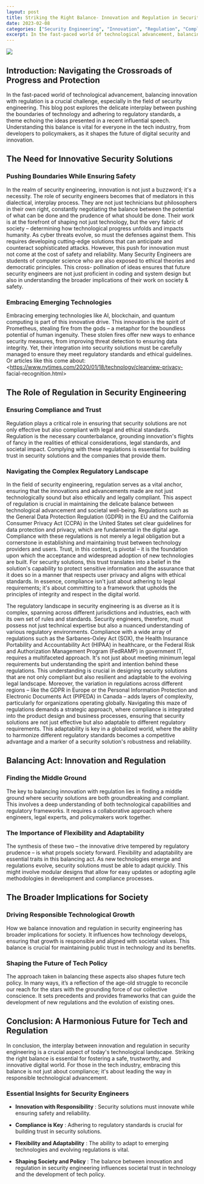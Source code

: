 ```yaml
---
layout: post
title: Striking the Right Balance- Innovation and Regulation in Security Engineering
date: 2023-02-08
categories: ["Security Engineering", "Innovation", "Regulation", "Compliance", "Technology Policy", "Cybersecurity", "Tech Ethics", "Digital Trust"]
excerpt: In the fast-paced world of technological advancement, balancing innovation with regulation is a crucial challenge, especially in the field of security engineering. 
---
```

![](/images/prometheus.png.avif)

## **Introduction: Navigating the Crossroads of Progress and Protection**

In the fast-paced world of technological advancement, balancing innovation
with regulation is a crucial challenge, especially in the field of security
engineering. This blog post explores the delicate interplay between pushing
the boundaries of technology and adhering to regulatory standards, a theme
echoing the ideas presented in a recent influential speech. Understanding this
balance is vital for everyone in the tech industry, from developers to
policymakers, as it shapes the future of digital security and innovation.

## **The Need for Innovative Security Solutions**

### **Pushing Boundaries While Ensuring Safety**

In the realm of security engineering, innovation is not just a buzzword; it's
a necessity. The role of security engineers becomes that of mediators in this
dialectical, interplay process. They are not just technicians but philosophers
in their own right, constantly negotiating the balance between the potential
of what can be done and the prudence of what should be done. Their work is at
the forefront of shaping not just technology, but the very fabric of society –
determining how technological progress unfolds and impacts humanity. As cyber
threats evolve, so must the defenses against them. This requires developing
cutting-edge solutions that can anticipate and counteract sophisticated
attacks. However, this push for innovation must not come at the cost of safety
and reliability. Many Security Engineers are students of computer science who
are also exposed to ethical theories and democratic principles. This cross-
pollination of ideas ensures that future security engineers are not just
proficient in coding and system design but also in understanding the broader
implications of their work on society & safety.

### **Embracing Emerging Technologies**

Embracing emerging technologies like AI, blockchain, and quantum computing is
part of this innovative drive. This innovation is the spirit of Prometheus,
stealing fire from the gods – a metaphor for the boundless potential of human
ingenuity. These stolen fires offer new ways to enhance security measures,
from improving threat detection to ensuring data integrity. Yet, their
integration into security solutions must be carefully managed to ensure they
meet regulatory standards and ethical guidelines. Or articles like this come
about: <https://www.nytimes.com/2020/01/18/technology/clearview-privacy-
facial-recognition.html>

## **The Role of Regulation in Security Engineering**

### **Ensuring Compliance and Trust**

Regulation plays a critical role in ensuring that security solutions are not
only effective but also compliant with legal and ethical standards. Regulation
is the necessary counterbalance, grounding innovation's flights of fancy in
the realities of ethical considerations, legal standards, and societal impact.
Complying with these regulations is essential for building trust in security
solutions and the companies that provide them.

### **Navigating the Complex Regulatory Landscape**

In the field of security engineering, regulation serves as a vital anchor,
ensuring that the innovations and advancements made are not just
technologically sound but also ethically and legally compliant. This aspect of
regulation is crucial in maintaining the delicate balance between
technological advancement and societal well-being. Regulations such as the
General Data Protection Regulation (GDPR) in the EU and the California
Consumer Privacy Act (CCPA) in the United States set clear guidelines for data
protection and privacy, which are fundamental in the digital age. Compliance
with these regulations is not merely a legal obligation but a cornerstone in
establishing and maintaining trust between technology providers and users.
Trust, in this context, is pivotal – it is the foundation upon which the
acceptance and widespread adoption of new technologies are built. For security
solutions, this trust translates into a belief in the solution's capability to
protect sensitive information and the assurance that it does so in a manner
that respects user privacy and aligns with ethical standards. In essence,
compliance isn't just about adhering to legal requirements; it's about
committing to a framework that upholds the principles of integrity and respect
in the digital world.

The regulatory landscape in security engineering is as diverse as it is
complex, spanning across different jurisdictions and industries, each with its
own set of rules and standards. Security engineers, therefore, must possess
not just technical expertise but also a nuanced understanding of various
regulatory environments. Compliance with a wide array of regulations such as
the Sarbanes-Oxley Act (SOX), the Health Insurance Portability and
Accountability Act (HIPAA) in healthcare, or the Federal Risk and
Authorization Management Program (FedRAMP) in government IT, requires a
multifaceted approach. It's not just about meeting minimum legal requirements
but understanding the spirit and intention behind these regulations. This
understanding is crucial in designing security solutions that are not only
compliant but also resilient and adaptable to the evolving legal landscape.
Moreover, the variation in regulations across different regions – like the
GDPR in Europe or the Personal Information Protection and Electronic Documents
Act (PIPEDA) in Canada – adds layers of complexity, particularly for
organizations operating globally. Navigating this maze of regulations demands
a strategic approach, where compliance is integrated into the product design
and business processes, ensuring that security solutions are not just
effective but also adaptable to different regulatory requirements. This
adaptability is key in a globalized world, where the ability to harmonize
different regulatory standards becomes a competitive advantage and a marker of
a security solution's robustness and reliability.

## **Balancing Act: Innovation and Regulation**

### **Finding the Middle Ground**

The key to balancing innovation with regulation lies in finding a middle
ground where security solutions are both groundbreaking and compliant. This
involves a deep understanding of both technological capabilities and
regulatory frameworks. It requires a collaborative approach where engineers,
legal experts, and policymakers work together.

### **The Importance of Flexibility and Adaptability**

The synthesis of these two – the innovative drive tempered by regulatory
prudence – is what propels society forward. Flexibility and adaptability are
essential traits in this balancing act. As new technologies emerge and
regulations evolve, security solutions must be able to adapt quickly. This
might involve modular designs that allow for easy updates or adopting agile
methodologies in development and compliance processes.

## **The Broader Implications for Society**

### **Driving Responsible Technological Growth**

How we balance innovation and regulation in security engineering has broader
implications for society. It influences how technology develops, ensuring that
growth is responsible and aligned with societal values. This balance is
crucial for maintaining public trust in technology and its benefits.

### **Shaping the Future of Tech Policy**

The approach taken in balancing these aspects also shapes future tech policy.
In many ways, it’s a reflection of the age-old struggle to reconcile our reach
for the stars with the grounding force of our collective conscience. It sets
precedents and provides frameworks that can guide the development of new
regulations and the evolution of existing ones.

## **Conclusion: A Harmonious Future for Tech and Regulation**

In conclusion, the interplay between innovation and regulation in security
engineering is a crucial aspect of today's technological landscape. Striking
the right balance is essential for fostering a safe, trustworthy, and
innovative digital world. For those in the tech industry, embracing this
balance is not just about compliance; it's about leading the way in
responsible technological advancement.

### **Essential Insights for Security Engineers**

  * **Innovation with Responsibility** : Security solutions must innovate while ensuring safety and reliability.

  * **Compliance is Key** : Adhering to regulatory standards is crucial for building trust in security solutions.

  * **Flexibility and Adaptability** : The ability to adapt to emerging technologies and evolving regulations is vital.

  * **Shaping Society and Policy** : The balance between innovation and regulation in security engineering influences societal trust in technology and the development of tech policy.


